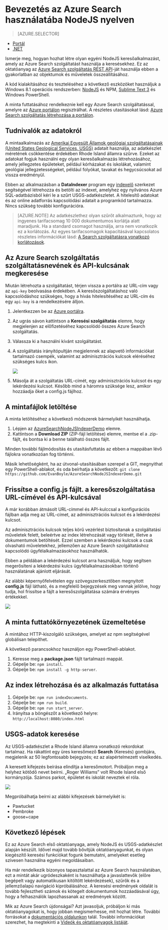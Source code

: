 <properties
    pageTitle="Bevezetés az Azure Search használatába NodeJS nyelven |Microsoft Azure | Üzemeltetett felhőalapú keresőszolgáltatás"
    description="Ismerje meg egy keresőalkalmazás felépítésének lépéseit egy üzemeltetett felhőalapú keresőszolgáltatásban az Azure rendszerben, a NodeJS programozási nyelv használatával."
    services="search"
    documentationCenter=""
    authors="EvanBoyle"
    manager="pablocas"
    editor="v-lincan"/>

<tags
    ms.service="search"
    ms.devlang="na"
    ms.workload="search"
    ms.topic="hero-article"
    ms.tgt_pltfrm="na"
    ms.date="03/08/2016"
    ms.author="evboyle"/>

# Bevezetés az Azure Search használatába NodeJS nyelven
> [AZURE.SELECTOR]
- [Portál](search-get-started-portal.md)
- [.NET](search-howto-dotnet-sdk.md)

Ismerje meg, hogyan hozhat létre olyan egyéni NodeJS keresőalkalmazást, amely az Azure Search szolgáltatást használja a keresésekhez. Ez az oktatóanyag az [Azure Search szolgáltatás REST API](https://msdn.microsoft.com/library/dn798935.aspx)-ját használja ebben a gyakorlatban az objektumok és műveletek összeállításához.

A kód kialakításához és teszteléséhez a következő eszközöket használjuk a Windows 8.1 operációs rendszerben: [NodeJS](https://nodejs.org) és NPM, [Sublime Text 3](http://www.sublimetext.com/3) és Windows PowerShell.

A minta futtatásához rendelkeznie kell egy Azure Search szolgáltatással, amelyre az [Azure portálon](https://portal.azure.com) regisztrálhat. A részletes utasításokat lásd: [Azure Search szolgáltatás létrehozása a portálon](search-create-service-portal.md).

## Tudnivalók az adatokról

A mintaalkalmazás az [Amerikai Egyesült Államok geológiai szolgáltatásainak (United States Geological Services, USGS)](http://geonames.usgs.gov/domestic/download_data.htm) adatait használja, az adatkészlet méretének csökkentése érdekében Rhode Island államra szűrve. Ezeket az adatokat fogjuk használni egy olyan keresőalkalmazás létrehozásához, amely jellegzetes épületeket, például kórházakat és iskolákat, valamint geológiai jellegzetességeket, például folyókat, tavakat és hegycsúcsokat ad vissza eredményül.

Ebben az alkalmazásban a **DataIndexer** program egy [indexelő](https://msdn.microsoft.com/library/azure/dn798918.aspx) szerkezet segítségével létrehozza és betölti az indexet, amelyhez egy nyilvános Azure SQL-adatbázisból kéri le a szűrt USGS-adatkészletet. A hitelesítő adatokat és az online adatforrás kapcsolódási adatait a programkód tartalmazza. Nincs szükség további konfigurációra.

> [AZURE.NOTE] Az adatkészlethez olyan szűrőt alkalmaztunk, hogy az ingyenes tarifacsomag 10 000 dokumentumos korlátja alatt maradjunk. Ha a standard csomagot használja, arra nem vonatkozik ez a korlátozás. Az egyes tarifacsomagok kapacitásával kapcsolatos részletes információkat lásd: [A Search szolgáltatásra vonatkozó korlátozások](search-limits-quotas-capacity.md).


<a id="sub-2"></a>
## Az Azure Search szolgáltatás szolgáltatásnevének és API-kulcsának megkeresése

Miután létrehozta a szolgáltatást, térjen vissza a portálra az URL-cím vagy az `api-key` beolvasása érdekében. A keresőszolgáltatáshoz való kapcsolódáshoz szükséges, hogy a hívás hitelesítéséhez az URL-cím és egy `api-key` is a rendelkezésére álljon.

1. Jelentkezzen be az [Azure portálra](https://portal.azure.com).
2. Az ugrás sávon kattintson a **Keresési szolgáltatás** elemre, hogy megjelenjen az előfizetéséhez kapcsolódó összes Azure Search szolgáltatás.
3. Válassza ki a használni kívánt szolgáltatást.
4. A szolgáltatás irányítópultján megjelennek az alapvető információkat tartalmazó csempék, valamint az adminisztrációs kulcsok eléréséhez szükséges kulcs ikon.

    ![][3]

5. Másolja át a szolgáltatás URL-címét, egy adminisztrációs kulcsot és egy lekérdezési kulcsot. Később mind a háromra szüksége lesz, amikor hozzáadja őket a config.js fájlhoz.

## A mintafájlok letöltése

A minta letöltéséhez a következő módszerek bármelyikét használhatja.

1. Lépjen az [AzureSearchNodeJSIndexerDemo](http://go.microsoft.com/fwlink/p/?LinkId=530198) elemre.
2. Kattintson a **Download ZIP** (ZIP-fájl letöltése) elemre, mentse el a .zip-fájlt, és bontsa ki a benne található összes fájlt.

Minden további fájlmódosítás és utasításfuttatás az ebben a mappában lévő fájlokra vonatkozóan fog történni.

Másik lehetőségként, ha az útvonal-utasításában szerepel a GIT, megnyithat egy PowerShell-ablakot, és oda beírhatja a következőt: `git clone https://github.com/EvanBoyle/AzureSearchNodeJSIndexerDemo.git`

## Frissítse a config.js fájlt. a keresőszolgáltatása URL-címével és API-kulcsával

A már korábban átmásolt URL-címmel és API-kulccsal a konfigurációs fájlban adja meg az URL-címet, az adminisztrációs kulcsot és a lekérdezési kulcsot.

Az adminisztrációs kulcsok teljes körű vezérlést biztosítanak a szolgáltatási műveletek felett, beleértve az index létrehozását vagy törlését, illetve a dokumentumok betöltését. Ezzel szemben a lekérdezési kulcsok a csak olvasható műveletekhez, jellemzően az Azure Search szolgáltatáshoz kapcsolódó ügyfélalkalmazásokhoz használhatók.

Ebben a példában a lekérdezési kulcsot arra használjuk, hogy segítsen megerősíteni a lekérdezési kulcs ügyfélalkalmazásokban történő használatának ajánlott eljárását.

Az alábbi képernyőfelvételen egy szövegszerkesztőben megnyitott **config.js** fájl látható, és a megfelelő bejegyzések meg vannak jelölve, hogy tudja, hol frissítse a fájlt a keresőszolgáltatása számára érvényes értékekkel.

![][5]


## A minta futtatókörnyezetének üzemeltetése

A mintához HTTP-kiszolgáló szükséges, amelyet az npm segítségével globálisan telepíthet.

A következő parancsokhoz használjon egy PowerShell-ablakot.

1. Keresse meg a **package.json** fájlt tartalmazó mappát.
2. Gépelje be: `npm install`.
2. Gépelje be: `npm install -g http-server`.

## Az index létrehozása és az alkalmazás futtatása

1. Gépelje be: `npm run indexDocuments`.
2. Gépelje be: `npm run build`.
3. Gépelje be: `npm run start_server`.
4. Irányítsa a böngészőt a következő helyre: `http://localhost:8080/index.html`

## USGS-adatok keresése

Az USGS-adatkészlet a Rhode Island államra vonatkozó rekordokat tartalmaz. Ha rákattint egy üres keresőmező **Search** (Keresés) gombjára, megjelenik az 50 legfontosabb bejegyzés; ez az alapértelmezett viselkedés.

A keresett kifejezés beírása elindítja a keresőmotort. Próbáljon meg a helyhez kötődő nevet beírni. „Roger Williams” volt Rhode Island első kormányzója. Számos parkot, épületet és iskolát neveztek el róla.

![][9]

Megpróbálhatja beírni az alábbi kifejezések bármelyikét is:

- Pawtucket
- Pembroke
- goose+cape


## Következő lépések

Ez az Azure Search első oktatóanyaga, amely NodeJS és USGS-adatkészlet alapján készült. Idővel majd tovább bővítjük oktatóanyagunkat, és olyan kiegészítő keresési funkciókat fogunk bemutatni, amelyeket esetleg szívesen használna egyéni megoldásaiban.

Ha már rendelkezik bizonyos tapasztalattal az Azure Search használatában, ezt a mintát akár ugródeszkaként is használhatja a javaslattevők (előre begépelt vagy automatikusan kitöltött lekérdezések), szűrők és a jellemzőalapú navigáció kipróbálásához. A keresési eredmények oldalát is tovább fejlesztheti számok és kötegelt dokumentumok hozzáadásával úgy, hogy a felhasználók lapozhassanak az eredmények között.

Mik az Azure Search újdonságai? Azt javasoljuk, próbáljon ki más oktatóanyagokat is, hogy jobban megismerhesse, mit hozhat létre. További forrásokat a [dokumentációs oldalunkon](https://azure.microsoft.com/documentation/services/search/) talál. További információkat szerezhet, ha megtekinti a [Videók és oktatóanyagok listáját](search-video-demo-tutorial-list.md).

<!--Image references-->
[1]: ./media/search-get-started-nodejs/create-search-portal-1.PNG
[2]: ./media/search-get-started-nodejs/create-search-portal-2.PNG
[3]: ./media/search-get-started-nodejs/create-search-portal-3.PNG
[5]: ./media/search-get-started-nodejs/AzSearch-NodeJS-configjs.png
[9]: ./media/search-get-started-nodejs/rogerwilliamsschool.png



<!--HONumber=jun16_HO2-->


